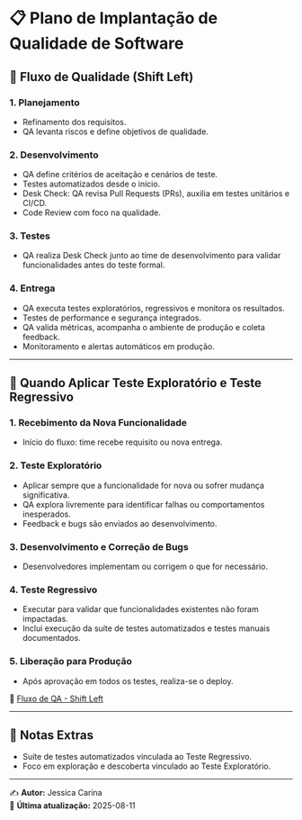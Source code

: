 # 📋 Plano de Implantação de Qualidade de Software

## 🚀 Fluxo de Qualidade (Shift Left)

### 1. Planejamento
- Refinamento dos requisitos.
- QA levanta riscos e define objetivos de qualidade.

### 2. Desenvolvimento
- QA define critérios de aceitação e cenários de teste.
- Testes automatizados desde o início.
- Desk Check: QA revisa Pull Requests (PRs), auxilia em testes unitários e CI/CD.
- Code Review com foco na qualidade.

### 3. Testes
- QA realiza Desk Check junto ao time de desenvolvimento para validar funcionalidades antes do teste formal.

### 4. Entrega
- QA executa testes exploratórios, regressivos e monitora os resultados.
- Testes de performance e segurança integrados.
- QA valida métricas, acompanha o ambiente de produção e coleta feedback.
- Monitoramento e alertas automáticos em produção.

---

## 🧪 Quando Aplicar Teste Exploratório e Teste Regressivo

### 1. Recebimento da Nova Funcionalidade
- Início do fluxo: time recebe requisito ou nova entrega.

### 2. Teste Exploratório
- Aplicar sempre que a funcionalidade for nova ou sofrer mudança significativa.
- QA explora livremente para identificar falhas ou comportamentos inesperados.
- Feedback e bugs são enviados ao desenvolvimento.

### 3. Desenvolvimento e Correção de Bugs
- Desenvolvedores implementam ou corrigem o que for necessário.

### 4. Teste Regressivo
- Executar para validar que funcionalidades existentes não foram impactadas.
- Inclui execução da suíte de testes automatizados e testes manuais documentados.

### 5. Liberação para Produção
- Após aprovação em todos os testes, realiza-se o deploy.

📸 [Fluxo de QA - Shift Left](./assets/fluxograma_shift_left_completo_com_teste.png)

---

## 📌 Notas Extras
- Suíte de testes automatizados vinculada ao Teste Regressivo.
- Foco em exploração e descoberta vinculado ao Teste Exploratório.

---

✍ **Autor:** Jessica Carina  
📅 **Última atualização:** 2025-08-11
